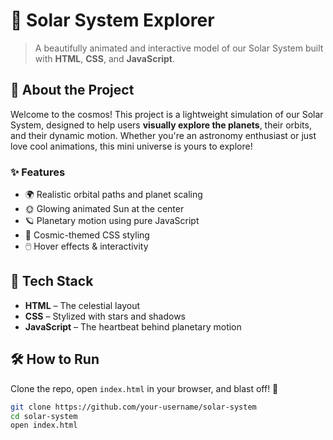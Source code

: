 # 🌌 Solar System Explorer

> A beautifully animated and interactive model of our Solar System built with **HTML**, **CSS**, and **JavaScript**.

## 🚀 About the Project

Welcome to the cosmos! This project is a lightweight simulation of our Solar System, designed to help users **visually explore the planets**, their orbits, and their dynamic motion. Whether you're an astronomy enthusiast or just love cool animations, this mini universe is yours to explore!

### ✨ Features

- 🌍 Realistic orbital paths and planet scaling
- 🌞 Glowing animated Sun at the center
- 🪐 Planetary motion using pure JavaScript
- 🎨 Cosmic-themed CSS styling
- 🖱️ Hover effects & interactivity

## 📁 Tech Stack

- **HTML** – The celestial layout
- **CSS** – Stylized with stars and shadows
- **JavaScript** – The heartbeat behind planetary motion

## 🛠️ How to Run

Clone the repo, open `index.html` in your browser, and blast off! 🚀

```bash
git clone https://github.com/your-username/solar-system
cd solar-system
open index.html

